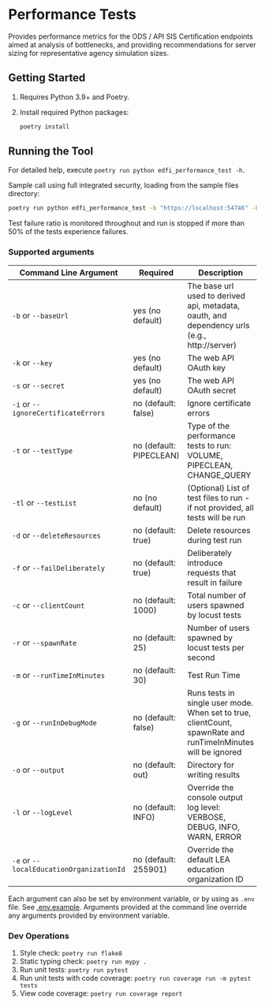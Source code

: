 # Performance Tests

Provides performance metrics for the ODS / API  SIS Certification endpoints aimed at analysis of
bottlenecks, and providing recommendations for server sizing for representative
agency simulation sizes.

## Getting Started

1. Requires Python 3.9+ and Poetry.
1. Install required Python packages:

   ```bash
   poetry install
   ```

## Running the Tool

For detailed help, execute `poetry run python edfi_performance_test -h`.

Sample call using full integrated security, loading from the sample files
directory:

```bash
poetry run python edfi_performance_test -b "https://localhost:54746" -k "testkey" -s "testsecret" -t "volume"
```

Test failure ratio is monitored throughout and run is stopped if more than 50% of the
tests experience failures.

### Supported arguments

| Command Line Argument                     | Required                | Description                                                                                                   |
| ----------------------------------------- | ----------------------- | ------------------------------------------------------------------------------------------------------------- |
| `-b`  or `--baseUrl`                      | yes (no default)        | ​The base url used to derived api, metadata, oauth, and dependency urls (e.g., http://server)                  |
| `-k`  or `--key`                          | yes (no default)        | The web API OAuth key                                                                                         |
| `-s`  or `--secret`                       | yes (no default)        | The web API OAuth secret                                                                                      |
| `-i`  or `--ignoreCertificateErrors`      | no (default: false)     | Ignore certificate errors                                                                                     |
| `-t`  or `--testType`                     | no (default: PIPECLEAN) | Type of the performance tests to run: VOLUME, PIPECLEAN, CHANGE_QUERY                                         |
| `-tl` or `--testList`                     | no (no default)         | (Optional) List of test files to run - if not provided, all tests will be run                                 |
| `-d`  or `--deleteResources`              | no (default: true)      | Delete resources during test run                                                                              |
| `-f`  or `--failDeliberately`             | no (default: true)      | Deliberately introduce requests that result in failure                                                        |
| `-c`  or `--clientCount`                  | no (default: 1000)      | Total number of users spawned by locust tests                                                                 |
| `-r`  or `--spawnRate`                    | no (default: 25)        | Number of users spawned by locust tests per second                                                            |
| `-m`  or `--runTimeInMinutes`             | no (default: 30)        | Test Run Time                                                                                                 |
| `-g`  or `--runInDebugMode`               | no (default: false)     | Runs tests in single user mode. When set to true, clientCount, spawnRate and runTimeInMinutes will be ignored |
| `-o`  or `--output`                       | no (default: out)       | Directory for writing results                                                                                 |
| `-l`  or `--logLevel`                     | no (default: INFO)      | Override the console output log level: VERBOSE, DEBUG, INFO, WARN, ERROR                                      |
| `-e`  or `--localEducationOrganizationId` | no (default: 255901)    | Override the default LEA education organization ID                                                            |

Each argument can also be set by environment variable, or by using as `.env`
file. See [.env.example](edfi_performance_test/.env.example). Arguments provided at
the command line override any arguments provided by environment variable.

### Dev Operations

1. Style check: `poetry run flake8`
2. Static typing check: `poetry run mypy .`
3. Run unit tests: `poetry run pytest`
4. Run unit tests with code coverage: `poetry run coverage run -m pytest tests`
5. View code coverage: `poetry run coverage report`
